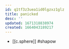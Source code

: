 ```yaml
---
id: q1tf3z3uea1id0lgzxz1glz
title: panicked
desc: ''
updated: 1671318838974
created: 1664043189217
---
```


- [[c.sphere]] #shapow